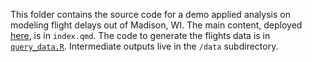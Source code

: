 This folder contains the source code for a demo applied analysis on modeling flight delays out of Madison, WI. The main content, deployed [here](https://simonpcouch.github.io/tidymodels-uw-2023/example/), is in `index.qmd`. The code to generate the flights data is in [`query_data.R`](example/query_data.R). Intermediate outputs live in the `/data` subdirectory.